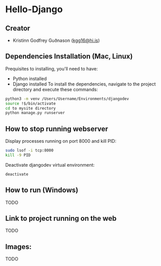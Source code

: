 # Hello-Django

## Creator
* Kristinn Godfrey Guðnason (kgg16@hi.is)

## Dependencies Installation (Mac, Linux)
Prequisites to installing, you'll need to have:
* Python installed
* Django installed
To install the dependencies, navigate to the project directory and execute these commands:
```sh
python3 -m venv /Users/Username/Environments/djangodev
source !$/bin/activate
cd to mysite directory 
python manage.py runserver
```

## How to stop running webserver
Display processes running on port 8000 and kill PID:
```sh
sudo lsof -i tcp:8000
kill -9 PID

```
Deactivate djangodev virtual environment:
```sh
deactivate
```

## How to run (Windows)
TODO

## Link to project running on the web
TODO

## Images:
TODO
